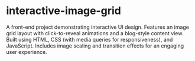 # interactive-image-grid
A front-end project demonstrating interactive UI design. Features an image grid layout with click-to-reveal animations and a blog-style content view. Built using HTML, CSS (with media queries for responsiveness), and JavaScript.  Includes image scaling and transition effects for an engaging user experience.

